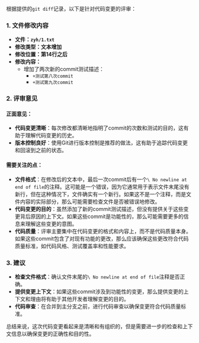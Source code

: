 根据提供的`git diff`记录，以下是针对代码变更的评审：

### 1. 文件修改内容

- **文件：`zyh/1.txt`**
- **修改类型：文本增加**
- **修改位置：第14行之后**
- **修改内容：**
  - 增加了两次新的commit测试描述：
    - `+测试第八次commit`
    - `+测试第九次commit`

### 2. 评审意见

#### 正面意见：

- **代码变更清晰**：每次修改都清晰地指明了commit的次数和测试的目的，这有助于理解代码变更的历史。
- **版本控制良好**：使用Git进行版本控制是推荐的做法，这有助于追踪代码变更和回滚到之前的状态。

#### 需要关注的点：

- **文件格式**：在修改后的文本中，最后一次commit后有一个`\ No newline at end of file`的注释。这可能是一个错误，因为它通常用于表示文件末尾没有新行，但在这种情况下，文件确实有一个新行。如果这不是一个注释，而是文件内容的实际部分，那么可能需要检查文件是否被错误地修改。
- **代码变更的目的**：虽然添加了新的commit测试描述，但没有提供关于这些变更背后原因的上下文。如果这些commit是功能性的，那么可能需要更多的信息来理解这些变更的意图。
- **代码质量**：评审主要集中在代码变更的格式和内容上，而不是代码质量本身。如果这些commit包含了对现有功能的更改，那么应该确保这些更改符合代码质量标准，如代码风格、测试覆盖率和性能要求。

### 3. 建议

- **检查文件格式**：确认文件末尾的`\ No newline at end of file`注释是否正确。
- **提供变更上下文**：如果这些commit涉及到功能性的变更，那么提供变更的上下文和理由将有助于其他开发者理解变更的目的。
- **代码审查**：在合并到主分支之前，进行代码审查以确保变更符合代码质量标准。

总结来说，这次代码变更看起来是清晰和有组织的，但是需要进一步的检查和上下文信息以确保变更的正确性和目的性。